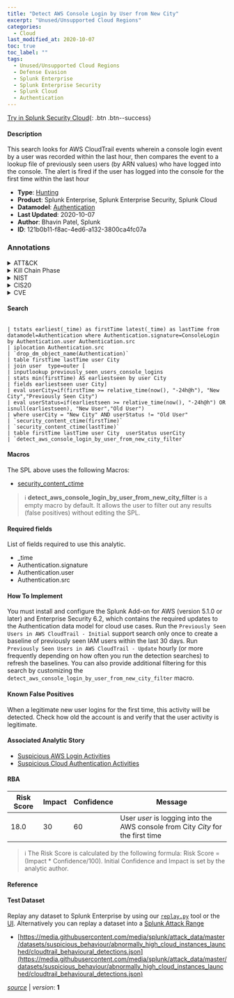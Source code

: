 ```yaml
---
title: "Detect AWS Console Login by User from New City"
excerpt: "Unused/Unsupported Cloud Regions"
categories:
  - Cloud
last_modified_at: 2020-10-07
toc: true
toc_label: ""
tags:
  - Unused/Unsupported Cloud Regions
  - Defense Evasion
  - Splunk Enterprise
  - Splunk Enterprise Security
  - Splunk Cloud
  - Authentication
---
```




[Try in Splunk Security Cloud](https://www.splunk.com/en_us/cyber-security.html){: .btn .btn--success}

#### Description

This search looks for AWS CloudTrail events wherein a console login event by a user was recorded within the last hour, then compares the event to a lookup file of previously seen users (by ARN values) who have logged into the console. The alert is fired if the user has logged into the console for the first time within the last hour

- **Type**: [Hunting](https://github.com/splunk/security_content/wiki/Detection-Analytic-Types)
- **Product**: Splunk Enterprise, Splunk Enterprise Security, Splunk Cloud
- **Datamodel**: [Authentication](https://docs.splunk.com/Documentation/CIM/latest/User/Authentication)
- **Last Updated**: 2020-10-07
- **Author**: Bhavin Patel, Splunk
- **ID**: 121b0b11-f8ac-4ed6-a132-3800ca4fc07a

### Annotations
<details>
  <summary>ATT&CK</summary>

<div markdown="1">

#### [ATT&CK](https://attack.mitre.org/)

| ID          | Technique   | Tactic         |
| ----------- | ----------- |--------------- |
| [T1535](https://attack.mitre.org/techniques/T1535/) | Unused/Unsupported Cloud Regions | Defense Evasion |

</div>
</details>


<details>
  <summary>Kill Chain Phase</summary>

<div markdown="1">

* Actions on Objectives


</div>
</details>


<details>
  <summary>NIST</summary>

<div markdown="1">

* DE.DP
* DE.AE



</div>
</details>

<details>
  <summary>CIS20</summary>

<div markdown="1">

* CIS 16



</div>
</details>

<details>
  <summary>CVE</summary>

<div markdown="1">


</div>
</details>


#### Search

```

| tstats earliest(_time) as firstTime latest(_time) as lastTime from datamodel=Authentication where Authentication.signature=ConsoleLogin by Authentication.user Authentication.src 
| iplocation Authentication.src 
| `drop_dm_object_name(Authentication)` 
| table firstTime lastTime user City 
| join user  type=outer [
| inputlookup previously_seen_users_console_logins 
| stats min(firstTime) AS earliestseen by user City 
| fields earliestseen user City] 
| eval userCity=if(firstTime >= relative_time(now(), "-24h@h"), "New City","Previously Seen City") 
| eval userStatus=if(earliestseen >= relative_time(now(), "-24h@h") OR isnull(earliestseen), "New User","Old User") 
| where userCity = "New City" AND userStatus != "Old User" 
| `security_content_ctime(firstTime)` 
| `security_content_ctime(lastTime)` 
| table firstTime lastTime user City  userStatus userCity  
| `detect_aws_console_login_by_user_from_new_city_filter`
```

#### Macros
The SPL above uses the following Macros:
* [security_content_ctime](https://github.com/splunk/security_content/blob/develop/macros/security_content_ctime.yml)

> :information_source:
> **detect_aws_console_login_by_user_from_new_city_filter** is a empty macro by default. It allows the user to filter out any results (false positives) without editing the SPL.



#### Required fields
List of fields required to use this analytic.
* _time
* Authentication.signature
* Authentication.user
* Authentication.src



#### How To Implement
You must install and configure the Splunk Add-on for AWS (version 5.1.0 or later) and Enterprise Security 6.2, which contains the required updates to the Authentication data model for cloud use cases. Run the `Previously Seen Users in AWS CloudTrail - Initial` support search only once to create a baseline of previously seen IAM users within the last 30 days. Run `Previously Seen Users in AWS CloudTrail - Update` hourly (or more frequently depending on how often you run the detection searches) to refresh the baselines. You can also provide additional filtering for this search by customizing the `detect_aws_console_login_by_user_from_new_city_filter` macro.
#### Known False Positives
When a legitimate new user logins for the first time, this activity will be detected. Check how old the account is and verify that the user activity is legitimate.

#### Associated Analytic Story
* [Suspicious AWS Login Activities](/stories/suspicious_aws_login_activities)
* [Suspicious Cloud Authentication Activities](/stories/suspicious_cloud_authentication_activities)




#### RBA

| Risk Score  | Impact      | Confidence   | Message      |
| ----------- | ----------- |--------------|--------------|
| 18.0 | 30 | 60 | User $user$ is logging into the AWS console from City $City$ for the first time |


> :information_source:
> The Risk Score is calculated by the following formula: Risk Score = (Impact * Confidence/100). Initial Confidence and Impact is set by the analytic author.


#### Reference


#### Test Dataset
Replay any dataset to Splunk Enterprise by using our [`replay.py`](https://github.com/splunk/attack_data#using-replaypy) tool or the [UI](https://github.com/splunk/attack_data#using-ui).
Alternatively you can replay a dataset into a [Splunk Attack Range](https://github.com/splunk/attack_range#replay-dumps-into-attack-range-splunk-server)

* [https://media.githubusercontent.com/media/splunk/attack_data/master/datasets/suspicious_behaviour/abnormally_high_cloud_instances_launched/cloudtrail_behavioural_detections.json](https://media.githubusercontent.com/media/splunk/attack_data/master/datasets/suspicious_behaviour/abnormally_high_cloud_instances_launched/cloudtrail_behavioural_detections.json)



[*source*](https://github.com/splunk/security_content/tree/develop/detections/cloud/detect_aws_console_login_by_user_from_new_city.yml) \| *version*: **1**